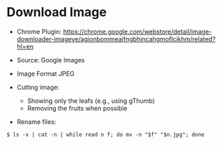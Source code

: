 # Download Image

- Chrome Plugin:
https://chrome.google.com/webstore/detail/image-downloader-imageye/agionbommeaifngbhincahgmoflcikhm/related?hl=en

- Source: Google Images

- Image Format JPEG

- Cutting image:
    - Showing only the leafs (e.g., using gThumb)
    - Removing the fruits when possible

- Rename files: 
```console
$ ls -v | cat -n | while read n f; do mv -n "$f" "$n.jpg"; done
``` 

